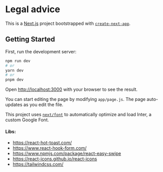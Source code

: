# Legal advice

This is a [Next.js](https://nextjs.org/) project bootstrapped with [`create-next-app`](https://github.com/vercel/next.js/tree/canary/packages/create-next-app).

## Getting Started

First, run the development server:

```bash
npm run dev
# or
yarn dev
# or
pnpm dev
```

Open [http://localhost:3000](http://localhost:3000) with your browser to see the result.

You can start editing the page by modifying `app/page.js`. The page auto-updates as you edit the file.

This project uses [`next/font`](https://nextjs.org/docs/basic-features/font-optimization) to automatically optimize and load Inter, a custom Google Font.

#### Libs:

-   https://react-hot-toast.com/
-   https://www.react-hook-form.com/
-   https://www.npmjs.com/package/react-easy-swipe
-   https://react-icons.github.io/react-icons
-   https://tailwindcss.com/
